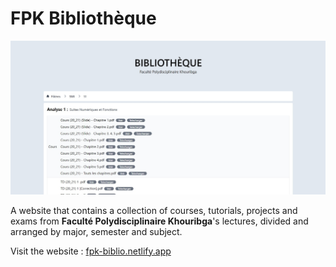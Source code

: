 # FPK Bibliothèque
![Website Snapshot](./github_imgs/website_snapshot.jpg)

A website that contains a collection of courses, tutorials, projects and exams from **Faculté Polydisciplinaire Khouribga**'s lectures, divided and arranged by major, semester and subject.

Visit the website : [fpk-biblio.netlify.app](http://fpk-biblio.netlify.app/)
